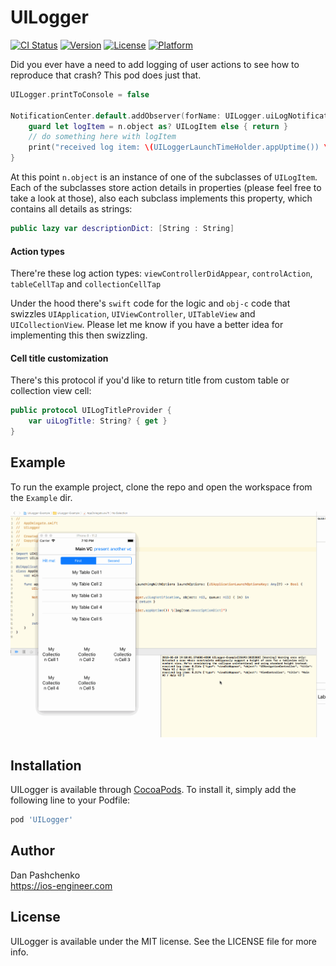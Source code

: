 # UILogger

[![CI Status](http://img.shields.io/travis/truemetal/ios-ui-logger.svg?style=flat)](https://travis-ci.org/truemetal/ios-ui-logger)
[![Version](https://img.shields.io/cocoapods/v/UILogger.svg?style=flat)](http://cocoapods.org/pods/UILogger)
[![License](https://img.shields.io/cocoapods/l/UILogger.svg?style=flat)](http://cocoapods.org/pods/UILogger)
[![Platform](https://img.shields.io/cocoapods/p/UILogger.svg?style=flat)](http://cocoapods.org/pods/UILogger)

Did you ever have a need to add logging of user actions to see how to reproduce that crash? This pod does just that.

```swift
UILogger.printToConsole = false

NotificationCenter.default.addObserver(forName: UILogger.uiLogNotification, object: nil, queue: nil) { (n) in
    guard let logItem = n.object as? UILogItem else { return }
    // do something here with logItem
    print("received log item: \(UILoggerLaunchTimeHolder.appUptime()) \(logItem.descriptionDict)")
}
```

At this point `n.object` is an instance of one of the subclasses of `UILogItem`. Each of the subclasses store action details in properties (please feel free to take a look at those), also each subclass implements this property, which contains all details as strings:
```swift
public lazy var descriptionDict: [String : String]
```

#### Action types

There're these log action types: `viewControllerDidAppear`, `controlAction`, `tableCellTap` and `collectionCellTap`

Under the hood there's `swift` code for the logic and `obj-c` code that swizzles `UIApplication`, `UIViewController`, `UITableView` and `UICollectionView`.
Please let me know if you have a better idea for implementing this then swizzling.

#### Cell title customization

There's this protocol if you'd like to return title from custom table or collection view cell:

```swift
public protocol UILogTitleProvider {
    var uiLogTitle: String? { get }
}
```

## Example

To run the example project, clone the repo and open the workspace from the `Example` dir.

![demo](uilogger%20demo.gif)

## Installation

UILogger is available through [CocoaPods](http://cocoapods.org). To install
it, simply add the following line to your Podfile:

```ruby
pod 'UILogger'
```

## Author

Dan Pashchenko
<br>https://ios-engineer.com

## License

UILogger is available under the MIT license. See the LICENSE file for more info.
